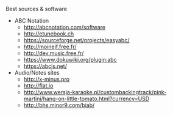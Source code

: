 Best sources & software

* ABC Notation
  * http://abcnotation.com/software
  * http://etunebook.ch
  * https://sourceforge.net/projects/easyabc/
  * http://moinejf.free.fr/
  * http://dev.music.free.fr/
  * https://www.dokuwiki.org/plugin:abc
  * https://abcjs.net/
* Audio/Notes sites
  * http://x-minus.pro
  * http://flat.io
  * http://www.wersja-karaoke.pl/custombackingtrack/pink-martini/hang-on-little-tomato.html?currency=USD
  * http://bhs.minor9.com/biab/
